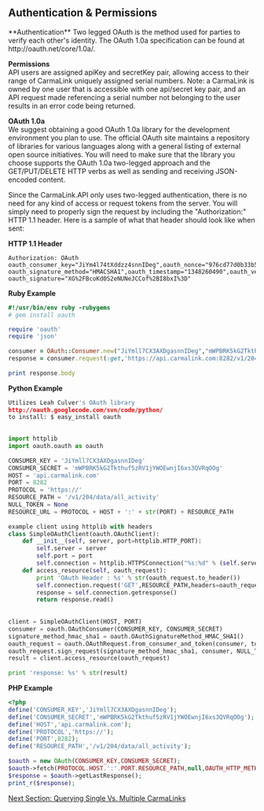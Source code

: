 <h2>Authentication & Permissions</h2>  
**Authentication**  
Two legged OAuth is the method used for parties to verify each other's identity. The OAuth 1.0a specification can be found at http://oauth.net/core/1.0a/. 
  
**Permissions**  
API users are assigned apiKey and secretKey pair, allowing access to their range of CarmaLink uniquely assigned serial numbers. Note: a CarmaLink is owned by one user that is accessible with one api/secret key pair, and an API request made referencing a serial number not belonging to the user results in an error code being returned. 
  
**OAuth 1.0a**  
We suggest obtaining a good OAuth 1.0a library for the development environment you plan to use. The official OAuth site maintains a repository of libraries for various languages along with a general listing of external open source initiatives. You will need to make sure that the library you choose supports the OAuth 1.0a two-legged approach and the GET/PUT/DELETE HTTP verbs as well as sending and receiving JSON-encoded content.

Since the CarmaLink.API only uses two-legged authentication, there is no need for any kind of access or request tokens from the server. You will simply need to properly sign the request by including the "Authorization:" HTTP 1.1 header. Here is a sample of what that header should look like when sent:

**HTTP 1.1 Header**  
```text
Authorization: OAuth  oauth_consumer_key="JiYm4l74tXddzz4snnIDeg",oauth_nonce="976cd77d0b33b524417f9f44884b7f00",  
oauth_signature_method="HMACSHA1",oauth_timestamp="1348260490",oauth_version="1.0",  
oauth_signature="XG%2FBcoKd0S2eNUNeJCCof%2BI8bxI%3D"
```
   
**Ruby Example**  
```ruby
#!/usr/bin/env ruby -rubygems  
# gem install oauth  

require 'oauth'  
require 'json'  
  
consumer = OAuth::Consumer.new("JiYmll7CX3AXDgasnnIDeg","mWPBRK5kG2Tkthuf5zRV1jYWOEwnjI6xs3QVRqOOg")  
response = consumer.request(:get,'https://api.carmalink.com:8282/v1/204/data/all_activity')  
   
print response.body  
```


**Python Example**   
```python
Utilizes Leah Culver's OAuth library  
http://oauth.googlecode.com/svn/code/python/  
to install: $ easy_install oauth  

  
import httplib  
import oauth.oauth as oauth  
 
CONSUMER_KEY = 'JiYmll7CX3AXDgasnnIDeg'  
CONSUMER_SECRET = 'mWPBRK5kG2Tkthuf5zRV1jYWOEwnjI6xs3QVRqOOg'  
HOST = 'api.carmalink.com'  
PORT = 8282  
PROTOCOL = 'https://'  
RESOURCE_PATH = '/v1/204/data/all_activity'  
NULL_TOKEN = None  
RESOURCE_URL = PROTOCOL + HOST + ':' + str(PORT) + RESOURCE_PATH  
   
example client using httplib with headers  
class SimpleOAuthClient(oauth.OAuthClient):  
    def __init__(self, server, port=httplib.HTTP_PORT):  
        self.server = server  
        self.port = port  
        self.connection = httplib.HTTPSConnection("%s:%d" % (self.server, self.port))  
    def access_resource(self, oauth_request):  
        print 'OAuth Header : %s' % str(oauth_request.to_header())  
        self.connection.request('GET',RESOURCE_PATH,headers=oauth_request.to_header())  
        response = self.connection.getresponse()  
        return response.read()  
   
   
client = SimpleOAuthClient(HOST, PORT)  
consumer = oauth.OAuthConsumer(CONSUMER_KEY, CONSUMER_SECRET)  
signature_method_hmac_sha1 = oauth.OAuthSignatureMethod_HMAC_SHA1()  
oauth_request = oauth.OAuthRequest.from_consumer_and_token(consumer, token=NULL_TOKEN, http_method='GET',   http_url=RESOURCE_URL)  
oauth_request.sign_request(signature_method_hmac_sha1, consumer, NULL_TOKEN)  
result = client.access_resource(oauth_request)  
   
print 'response: %s' % str(result)
```
  
**PHP Example**  
```php
<?php  
define('CONSUMER_KEY','JiYmll7CX3AXDgasnnIDeg');  
define('CONSUMER_SECRET','mWPBRK5kG2Tkthuf5zRV1jYWOEwnjI6xs3QVRqOOg');  
define('HOST','api.carmalink.com');  
define('PROTOCOL','https://');  
define('PORT',8282);  
define('RESOURCE_PATH','/v1/204/data/all_activity');  
 
$oauth = new OAuth(CONSUMER_KEY,CONSUMER_SECRET);  
$oauth->fetch(PROTOCOL.HOST.':'.PORT.RESOURCE_PATH,null,OAUTH_HTTP_METHOD_GET)  
$response = $oauth->getLastResponse();  
print_r($response);
```
  
[Next Section: Querying Single Vs. Multiple CarmaLinks](https://github.com/CarmaSys/CarmaLinkAPI/blob/1.5/queryingSingleVsMultipleCarmaLinks.md)
